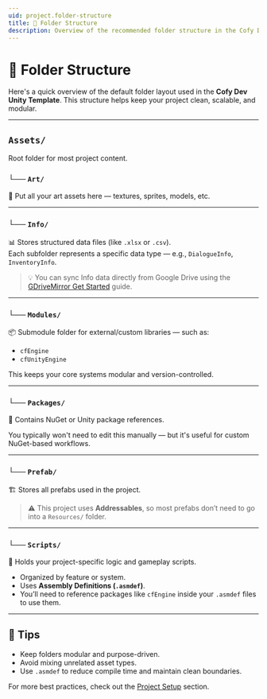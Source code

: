 ```yaml
---
uid: project.folder-structure
title: 📁 Folder Structure
description: Overview of the recommended folder structure in the Cofy Dev Unity Template.
---
```


# 📁 Folder Structure

Here's a quick overview of the default folder layout used in the **Cofy Dev Unity Template**. This structure helps keep your project clean, scalable, and modular.

---

## `Assets/`

Root folder for most project content.

### └── `Art/`
🎨 Put all your art assets here — textures, sprites, models, etc.

---

### └── `Info/`
📊 Stores structured data files (like `.xlsx` or `.csv`).  
Each subfolder represents a specific data type — e.g., `DialogueInfo`, `InventoryInfo`.

> 💡 You can sync Info data directly from Google Drive using the [GDriveMirror Get Started](xref:tools.gdrivemirror-get-started) guide.

---

### └── `Modules/`
📦 Submodule folder for external/custom libraries — such as:

- `cfEngine`
- `cfUnityEngine`

This keeps your core systems modular and version-controlled.

---

### └── `Packages/`
📁 Contains NuGet or Unity package references.

You typically won't need to edit this manually — but it's useful for custom NuGet-based workflows.

---

### └── `Prefab/`
🏗️ Stores all prefabs used in the project.

> ⚠️ This project uses **Addressables**, so most prefabs don’t need to go into a `Resources/` folder.

---

### └── `Scripts/`
🧠 Holds your project-specific logic and gameplay scripts.

- Organized by feature or system.
- Uses **Assembly Definitions (`.asmdef`)**.
- You’ll need to reference packages like `cfEngine` inside your `.asmdef` files to use them.

---

## 🧭 Tips

- Keep folders modular and purpose-driven.
- Avoid mixing unrelated asset types.
- Use `.asmdef` to reduce compile time and maintain clean boundaries.

For more best practices, check out the [Project Setup](xref:project.setup) section.
